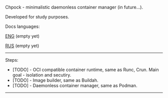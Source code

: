 Chpock - minimalistic daemonless container manager (in future...).

Developed for study purposes.

Docs languages:

[ENG]() (empty yet)

[RUS]() (empty yet)

---

Steps:

- [TODO] -  OCI compatible container runtime, same as Runc, Crun.
  Main goal - isolation and secutiry.
- [TODO] - Image builder, same as Buildah.
- [TODO] - Daemonless container manager, same as Podman.

---

